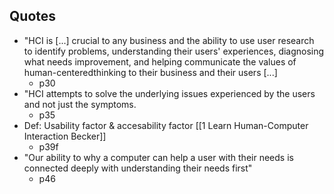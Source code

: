 ## Quotes
- "HCI is [...] crucial to any business and the ability to use user research to identify problems, understanding their users' experiences, diagnosing what needs improvement, and helping communicate the values of human-centeredthinking to their business and their users [...]
	- p30
- "HCI attempts to solve the underlying issues experienced by the users and not just the symptoms.
	- p35
- Def: Usability factor & accesability factor [[1 Learn Human-Computer Interaction Becker]]
	- p39f
- "Our ability to why a computer can help a user with their needs is connected deeply with understanding their needs first"
	- p46
	
